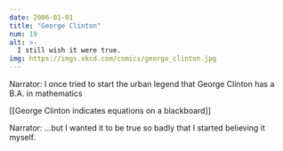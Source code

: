 ```yaml
---
date: 2006-01-01
title: "George Clinton"
num: 19
alt: >-
  I still wish it were true.
img: https://imgs.xkcd.com/comics/george_clinton.jpg
---
```

Narrator: I once tried to start the urban legend that George Clinton has a B.A. in mathematics

[[George Clinton indicates equations on a blackboard]]

Narrator: ...but I wanted it to be true so badly that I started believing it myself.

